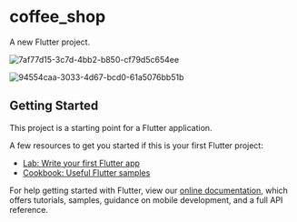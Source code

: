 # coffee_shop

A new Flutter project.

![7af77d15-3c7d-4bb2-b850-cf79d5c654ee](https://user-images.githubusercontent.com/55944433/114514605-17c8f380-9c59-11eb-84eb-2fad3d2d7749.jpg)


![94554caa-3033-4d67-bcd0-61a5076bb51b](https://user-images.githubusercontent.com/55944433/114514615-18fa2080-9c59-11eb-9a48-9ca1be44baad.jpg)


## Getting Started

This project is a starting point for a Flutter application.

A few resources to get you started if this is your first Flutter project:

- [Lab: Write your first Flutter app](https://flutter.dev/docs/get-started/codelab)
- [Cookbook: Useful Flutter samples](https://flutter.dev/docs/cookbook)

For help getting started with Flutter, view our
[online documentation](https://flutter.dev/docs), which offers tutorials,
samples, guidance on mobile development, and a full API reference.

